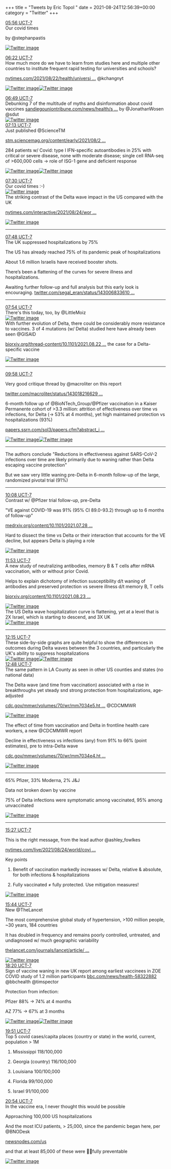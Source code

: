 +++
title = "Tweets by Eric Topol " 
date = 2021-08-24T12:56:39+00:00
category = "Twitter"
+++
<div class="tweet"> 
<div class="profile"> 
<a href="https://twitter.com/erictopol/status/1430152073442516995" target="_blank" rel="noreferer">05:56 UCT-7</a> 
</div> 
<div class="content"> 
Our covid times

by @stephanpastis </div> 
<a href="/twitter/erictopol/images/E9jrtU6VUAA0Nuz.jpg"  ><img src="/twitter/erictopol/images/E9jrtU6VUAA0Nuz.jpg" alt="Twitter image" ></img></a></div> 
<div class="tweet"> 
<div class="profile"> 
<a href="https://twitter.com/erictopol/status/1430158459673006081" target="_blank" rel="noreferer">06:22 UCT-7</a> 
</div> 
<div class="content"> 
How much more do we have to learn from studies here and multiple other countries to institute frequent rapid testing for universities and schools?

<a href="https://www.nytimes.com/2021/08/22/health/university-illinois-covid.html" target="_blank" rel="noreferer">nytimes.com/2021/08/22/health/universi ...</a> 
 @kchangnyt </div> 
<a href="/twitter/erictopol/images/E9jv-bhUUAYKUYm.jpg"  ><img src="/twitter/erictopol/images/E9jv-bhUUAYKUYm.jpg" alt="Twitter image" ></img></a><a href="/twitter/erictopol/images/E9jxfN7VIAMSZ-f.jpg"  ><img src="/twitter/erictopol/images/E9jxfN7VIAMSZ-f.jpg" alt="Twitter image" ></img></a></div> 
<div class="tweet"> 
<div class="profile"> 
<a href="https://twitter.com/erictopol/status/1430165344648376340" target="_blank" rel="noreferer">06:49 UCT-7</a> 
</div> 
<div class="content"> 
Debunking 7 of the multitude of myths and disinformation about covid vaccines <a href="https://www.sandiegouniontribune.com/news/health/story/2021-08-20/vax-facts-7-common-coronavirus-vaccine-myths-debunked" target="_blank" rel="noreferer">sandiegouniontribune.com/news/health/s ...</a> 
 by @JonathanWosen @sdut </div> 
<a href="/twitter/erictopol/images/E9j3XY-XMAEdy-G.jpg"  ><img src="/twitter/erictopol/images/E9j3XY-XMAEdy-G.jpg" alt="Twitter image" ></img></a></div> 
<div class="tweet"> 
<div class="profile"> 
<a href="https://twitter.com/erictopol/status/1430171289432567827" target="_blank" rel="noreferer">07:13 UCT-7</a> 
</div> 
<div class="content"> 
Just published @ScienceTM 

<a href="https://stm.sciencemag.org/content/early/2021/08/23/scitranslmed.abh2624.full" target="_blank" rel="noreferer">stm.sciencemag.org/content/early/2021/08/2 ...</a> 


284 patients w/ Covid:  type I IFN-specific autoantibodies in 25% with critical or severe disease, none with moderate disease; single cell RNA-seq of &gt;600,000 cells -&gt; role of ISG-1 gene and deficient response </div> 
<a href="/twitter/erictopol/images/E9j847rXsBAFhFq.jpg"  ><img src="/twitter/erictopol/images/E9j847rXsBAFhFq.jpg" alt="Twitter image" ></img></a><a href="/twitter/erictopol/images/E9j86_HWEBAIDjZ.png"  ><img src="/twitter/erictopol/images/E9j86_HWEBAIDjZ.png" alt="Twitter image" ></img></a></div> 
<div class="tweet"> 
<div class="profile"> 
<a href="https://twitter.com/erictopol/status/1430175639026479115" target="_blank" rel="noreferer">07:30 UCT-7</a> 
</div> 
<div class="content"> 
Our covid times :-) </div> 
<a href="/twitter/erictopol/images/E9kBGKoWUAglqy7.jpg"  ><img src="/twitter/erictopol/images/E9kBGKoWUAglqy7.jpg" alt="Twitter image" ></img></a></div> 
<div class="thread"> 
<div class="thread-content"> 
The striking contrast of the Delta wave impact in the US compared with the UK

<a href="https://www.nytimes.com/interactive/2021/08/24/world/vaccines-seniors.html" target="_blank" rel="noreferer">nytimes.com/interactive/2021/08/24/wor ...</a> 
 </div> 
<a href="/twitter/erictopol/images/E9kCc2oXMAwl7_7.jpg"  ><img src="/twitter/erictopol/images/E9kCc2oXMAwl7_7.jpg" alt="Twitter image" ></img></a><hr><div class="profile"> 
<a href="https://twitter.com/erictopol/status/1430180291163918338" target="_blank" rel="noreferer">07:48 UCT-7</a> 
</div> 
<div class="content"> 
The UK suppressed hospitalizations by 75%

The US has already reached 75% of its pandemic peak of hospitalizations</div> 
</div> 
<div class="thread"> 
<div class="thread-content"> 
About 1.6 million Israelis have received booster shots.

There’s been a flattening of the curves for severe illness and hospitalizations. 

Awaiting further follow-up and full analysis but this early look is encouraging. <a href="https://twitter.com/segal_eran/status/1430068336109441034" target="_blank" rel="noreferer">twitter.com/segal_eran/status/143006833610 ...</a> 
</div> 
<hr><div class="profile"> 
<a href="https://twitter.com/erictopol/status/1430181673384153098" target="_blank" rel="noreferer">07:54 UCT-7</a> 
</div> 
<div class="content"> 
There's this today, too, by @LittleMoiz </div> 
<a href="/twitter/erictopol/images/E9kGla2XMAELHIG.png"  ><img src="/twitter/erictopol/images/E9kGla2XMAELHIG.png" alt="Twitter image" ></img></a></div> 
<div class="thread"> 
<div class="thread-content"> 
With further evolution of Delta, there could be considerably more resistance to vaccines. 3 of 4 mutations (w/ Delta) studied here have already been seen @GISAID 

<a href="https://www.biorxiv.org/thread-content/10.1101/2021.08.22.457114v1" target="_blank" rel="noreferer">biorxiv.org/thread-content/10.1101/2021.08.22 ...</a> 
 the case for a Delta-specific vaccine </div> 
<a href="/twitter/erictopol/images/E9kWjsjVcAUYbbn.jpg"  ><img src="/twitter/erictopol/images/E9kWjsjVcAUYbbn.jpg" alt="Twitter image" ></img></a><hr><div class="profile"> 
<a href="https://twitter.com/erictopol/status/1430212931753443332" target="_blank" rel="noreferer">09:58 UCT-7</a> 
</div> 
<div class="content"> 
Very good critique thread by @macroliter on this report

<a href="https://twitter.com/macroliter/status/1430182166294585352" target="_blank" rel="noreferer">twitter.com/macroliter/status/143018216629 ...</a> 
</div> 
</div> 
<div class="thread"> 
<div class="thread-content"> 
6-month follow up of @BioNTech_Group/@Pfizer vaccination in a Kaiser Permanente cohort of  &gt;3.3 million: attrition of effectiveness over time vs infections, for Delta (-&gt; 53% at 4 months), yet high maintained protection vs hospitalizations (93%)

<a href="https://papers.ssrn.com/sol3/papers.cfm?abstract_id=3909743" target="_blank" rel="noreferer">papers.ssrn.com/sol3/papers.cfm?abstract_i ...</a> 
 </div> 
<a href="/twitter/erictopol/images/E9kd7RfVoAMQmzY.jpg"  ><img src="/twitter/erictopol/images/E9kd7RfVoAMQmzY.jpg" alt="Twitter image" ></img></a><a href="/twitter/erictopol/images/E9kd8lmUUAQ53sB.jpg"  ><img src="/twitter/erictopol/images/E9kd8lmUUAQ53sB.jpg" alt="Twitter image" ></img></a><hr><div class="thread-content"> 
The authors conclude "Reductions in effectiveness against SARS-CoV-2 infections over time are likely primarily due to waning rather than Delta escaping vaccine protection"

But we saw very little waning pre-Delta in 6-month follow-up of the large, randomized pivotal trial (91%)</div> 
<hr><div class="profile"> 
<a href="https://twitter.com/erictopol/status/1430215410700357632" target="_blank" rel="noreferer">10:08 UCT-7</a> 
</div> 
<div class="content"> 
Contrast w/ @Pfizer trial follow-up, pre-Delta

"VE against COVID-19 was 91% (95% CI 89.0-93.2) through up to 6 months of follow-up"

<a href="https://www.medrxiv.org/content/10.1101/2021.07.28.21261159v1" target="_blank" rel="noreferer">medrxiv.org/content/10.1101/2021.07.28 ...</a> 


Hard to dissect the time vs Delta or their interaction that accounts for the VE decline, but appears Delta is playing a role </div> 
<a href="/twitter/erictopol/images/E9kkxiSUcAIwcxf.jpg"  ><img src="/twitter/erictopol/images/E9kkxiSUcAIwcxf.jpg" alt="Twitter image" ></img></a></div> 
<div class="tweet"> 
<div class="profile"> 
<a href="https://twitter.com/erictopol/status/1430241779001925632" target="_blank" rel="noreferer">11:53 UCT-7</a> 
</div> 
<div class="content"> 
A new study of neutralizing antibodies, memory B &amp; T cells after mRNA vaccination, with or without prior Covid.

Helps to explain dichotomy of infection susceptibility d/t waning of antibodies and preserved protection vs severe illness d/t memory B, T cells

<a href="https://www.biorxiv.org/content/10.1101/2021.08.23.457229v1" target="_blank" rel="noreferer">biorxiv.org/content/10.1101/2021.08.23 ...</a> 
 </div> 
<a href="/twitter/erictopol/images/E9k721GVgAUFVzK.jpg"  ><img src="/twitter/erictopol/images/E9k721GVgAUFVzK.jpg" alt="Twitter image" ></img></a></div> 
<div class="thread"> 
<div class="thread-content"> 
The US Delta wave hospitalization curve is flattening, yet at a level that is 2X Israel, which is starting to descend, and 3X UK </div> 
<a href="/twitter/erictopol/images/E9lA1p0VUAUcMqt.jpg"  ><img src="/twitter/erictopol/images/E9lA1p0VUAUcMqt.jpg" alt="Twitter image" ></img></a><hr><div class="profile"> 
<a href="https://twitter.com/erictopol/status/1430247342796464135" target="_blank" rel="noreferer">12:15 UCT-7</a> 
</div> 
<div class="content"> 
These side-by-side graphs are quite helpful to show the differences in outcomes during Delta waves between the 3 countries, and particularly the UK's ability to suppress hospitalizations </div> 
<a href="/twitter/erictopol/images/E9lCESTUYAEqv53.jpg"  ><img src="/twitter/erictopol/images/E9lCESTUYAEqv53.jpg" alt="Twitter image" ></img></a><a href="/twitter/erictopol/images/E9lCMtdVEAMWNWn.jpg"  ><img src="/twitter/erictopol/images/E9lCMtdVEAMWNWn.jpg" alt="Twitter image" ></img></a></div> 
<div class="tweet"> 
<div class="profile"> 
<a href="https://twitter.com/erictopol/status/1430255659300265989" target="_blank" rel="noreferer">12:48 UCT-7</a> 
</div> 
<div class="content"> 
The same pattern in LA County as seen in other US counties and states (no national data)

The Delta wave (and time from vaccination) associated with a rise in breakthroughs yet steady snd strong protection from hospitalizations, age-adjusted

<a href="https://www.cdc.gov/mmwr/volumes/70/wr/mm7034e5.htm?s_cid=mm7034e5_w" target="_blank" rel="noreferer">cdc.gov/mmwr/volumes/70/wr/mm7034e5.ht ...</a> 
 @CDCMMWR </div> 
<a href="/twitter/erictopol/images/E9lJ0feUcAAxKGO.jpg"  ><img src="/twitter/erictopol/images/E9lJ0feUcAAxKGO.jpg" alt="Twitter image" ></img></a></div> 
<div class="thread"> 
<div class="thread-content"> 
The effect of time from vaccination and Delta in frontline health care workers, a new @CDCMMWR report 

Decline in effectiveness vs infections (any) from 91% to 66% (point estimates), pre to intra-Delta wave

<a href="https://www.cdc.gov/mmwr/volumes/70/wr/mm7034e4.htm?s_cid=mm7034e4_w" target="_blank" rel="noreferer">cdc.gov/mmwr/volumes/70/wr/mm7034e4.ht ...</a> 
 </div> 
<a href="/twitter/erictopol/images/E9knUPoVIAATvh6.jpg"  ><img src="/twitter/erictopol/images/E9knUPoVIAATvh6.jpg" alt="Twitter image" ></img></a><hr><div class="thread-content"> 
65% Pfizer, 33% Moderna, 2% J&amp;J

Data not broken down by vaccine



75% of Delta infections were symptomatic among vaccinated, 95% among unvaccinated </div> 
<a href="/twitter/erictopol/images/E9ko1e0VUAUq26s.png"  ><img src="/twitter/erictopol/images/E9ko1e0VUAUq26s.png" alt="Twitter image" ></img></a><hr><div class="profile"> 
<a href="https://twitter.com/erictopol/status/1430295708737806336" target="_blank" rel="noreferer">15:27 UCT-7</a> 
</div> 
<div class="content"> 
This is the right message, from the lead author @ashley_fowlkes 

<a href="https://www.nytimes.com/live/2021/08/24/world/covid-delta-variant-vaccine" target="_blank" rel="noreferer">nytimes.com/live/2021/08/24/world/covi ...</a> 


Key points

1. Benefit of vaccination markedly increases w/ Delta, relative &amp; absolute, for both infections &amp; hospitalizations

2. Fully vaccinated ≠ fully protected. Use mitigation measures! </div> 
<a href="/twitter/erictopol/images/E9ltRKPVkAEDcBD.png"  ><img src="/twitter/erictopol/images/E9ltRKPVkAEDcBD.png" alt="Twitter image" ></img></a></div> 
<div class="tweet"> 
<div class="profile"> 
<a href="https://twitter.com/erictopol/status/1430300129832030212" target="_blank" rel="noreferer">15:44 UCT-7</a> 
</div> 
<div class="content"> 
New @TheLancet 

The most comprehensive global study of hypertension, &gt;100 million people, ~30 years, 184 countries

It has doubled in frequency and remains poorly controlled, untreated, and undiagnosed w/ much geographic variability

<a href="https://www.thelancet.com/journals/lancet/article/PIIS0140-6736(21)01330-1/fulltext" target="_blank" rel="noreferer">thelancet.com/journals/lancet/article/ ...</a> 
 </div> 
<a href="/twitter/erictopol/images/E9lyJy6UYAMVYLF.jpg"  ><img src="/twitter/erictopol/images/E9lyJy6UYAMVYLF.jpg" alt="Twitter image" ></img></a></div> 
<div class="tweet"> 
<div class="profile"> 
<a href="https://twitter.com/erictopol/status/1430339373938053125" target="_blank" rel="noreferer">18:20 UCT-7</a> 
</div> 
<div class="content"> 
Sign of vaccine waning in new UK report among earliest vaccinees in ZOE COVID study of 1.2 million participants <a href="https://www.bbc.com/news/health-58322882" target="_blank" rel="noreferer">bbc.com/news/health-58322882</a> 
 @bbchealth @timspector

Protection from infection:

Pfizer 88% -&gt; 74% at 4 months

AZ  77% -&gt; 67% at 3 months </div> 
<a href="/twitter/erictopol/images/E9mUieGVEAEKe-t.jpg"  ><img src="/twitter/erictopol/images/E9mUieGVEAEKe-t.jpg" alt="Twitter image" ></img></a><a href="/twitter/erictopol/images/E9mWAxWVoAIOjAQ.jpg"  ><img src="/twitter/erictopol/images/E9mWAxWVoAIOjAQ.jpg" alt="Twitter image" ></img></a></div> 
<div class="tweet"> 
<div class="profile"> 
<a href="https://twitter.com/erictopol/status/1430362071535738884" target="_blank" rel="noreferer">19:51 UCT-7</a> 
</div> 
<div class="content"> 
Top 5 covid cases/capita places (country or state) in the world, current, population &gt; 1M

1. Mississippi 118/100,000

2. Georgia (country) 116/100,000

3. Louisiana 100/100,000

4. Florida 99/100,000

5. Israel 91/100,000</div> 
</div> 
<div class="tweet"> 
<div class="profile"> 
<a href="https://twitter.com/erictopol/status/1430378121555955714" target="_blank" rel="noreferer">20:54 UCT-7</a> 
</div> 
<div class="content"> 
In the vaccine era, I never thought this would be possible

Approaching 100,000 US hospitalizations

And the most ICU patients, &gt; 25,000, since the pandemic began here, per @BNODesk 

<a href="https://newsnodes.com/us" target="_blank" rel="noreferer">newsnodes.com/us</a> 


and that at least 85,000 of these were 💉💉fully preventable </div> 
<a href="/twitter/erictopol/images/E9m4yUwUYAcVadt.jpg"  ><img src="/twitter/erictopol/images/E9m4yUwUYAcVadt.jpg" alt="Twitter image" ></img></a></div> 


